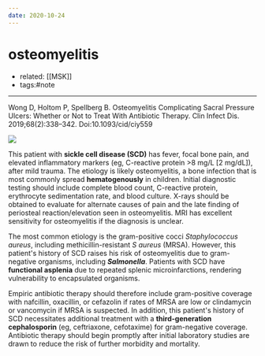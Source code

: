 ```yaml
---
date: 2020-10-24
---
```


# osteomyelitis

- related: [[MSK]]
- tags:#note
---

Wong D, Holtom P, Spellberg B. Osteomyelitis Complicating Sacral Pressure Ulcers: Whether or Not to Treat With Antibiotic Therapy. Clin Infect Dis. 2019;68(2):338–342. Doi:10.1093/cid/ciy559       
 

<!-- osteomyelitis in normal and sickle cell kids organisms, empiric treatment -->

![](https://photos.thisispiggy.com/file/wikiFiles/image-20200121204259532.png)

This patient with **sickle cell disease (SCD)** has fever, focal bone pain, and elevated inflammatory markers (eg, C-reactive protein >8 mg/L [2 mg/dL]), after mild trauma. The etiology is likely osteomyelitis, a bone infection that is most commonly spread **hematogenously** in children. Initial diagnostic testing should include complete blood count, C-reactive protein, erythrocyte sedimentation rate, and blood culture. X-rays should be obtained to evaluate for alternate causes of pain and the late finding of periosteal reaction/elevation seen in osteomyelitis. MRI has excellent sensitivity for osteomyelitis if the diagnosis is unclear.

The most common etiology is the gram-positive cocci _Staphylococcus aureus_, including methicillin-resistant _S aureus_ (MRSA). However, this patient's history of SCD raises his risk of osteomyelitis due to gram-negative organisms, including **_Salmonella_**. Patients with SCD have **functional asplenia** due to repeated splenic microinfarctions, rendering vulnerability to encapsulated organisms.

Empiric antibiotic therapy should therefore include gram-positive coverage with nafcillin, oxacillin, or cefazolin if rates of MRSA are low or clindamycin or vancomycin if MRSA is suspected. In addition, this patient's history of SCD necessitates additional treatment with a **third-generation cephalosporin** (eg, ceftriaxone, cefotaxime) for gram-negative coverage. Antibiotic therapy should begin promptly after initial laboratory studies are drawn to reduce the risk of further morbidity and mortality.
